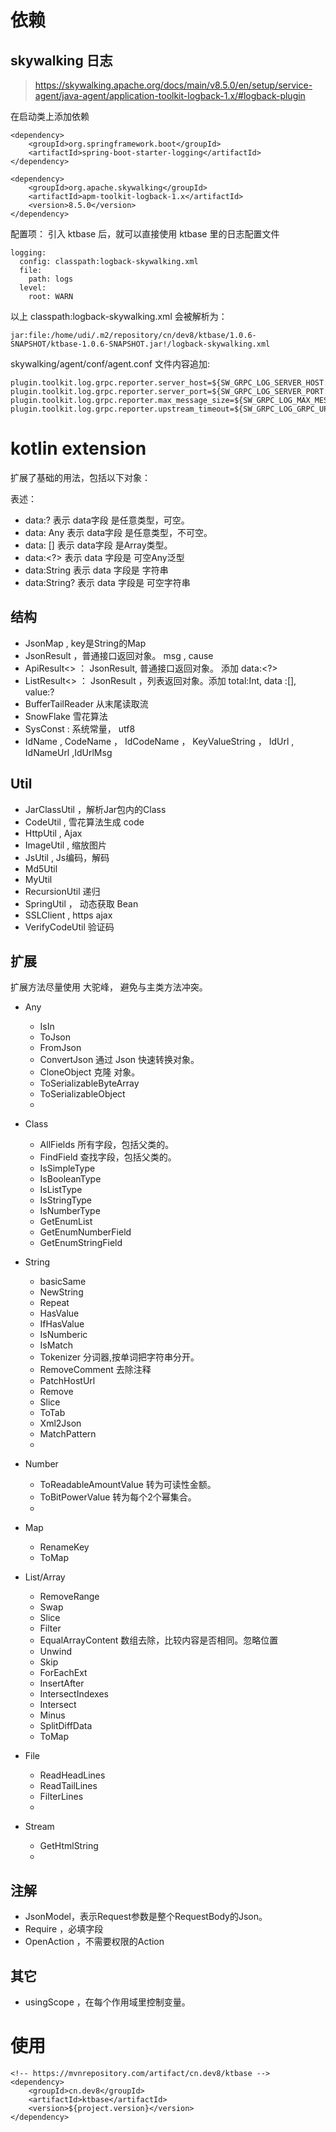 # 依赖

## skywalking 日志

> https://skywalking.apache.org/docs/main/v8.5.0/en/setup/service-agent/java-agent/application-toolkit-logback-1.x/#logback-plugin

在启动类上添加依赖

```
<dependency>
    <groupId>org.springframework.boot</groupId>
    <artifactId>spring-boot-starter-logging</artifactId>
</dependency>
        
<dependency>
	<groupId>org.apache.skywalking</groupId>
	<artifactId>apm-toolkit-logback-1.x</artifactId>
	<version>8.5.0</version>
</dependency>
```

配置项：
引入 ktbase 后，就可以直接使用 ktbase 里的日志配置文件

```
logging:
  config: classpath:logback-skywalking.xml
  file:
    path: logs
  level:
    root: WARN
```

以上 classpath:logback-skywalking.xml 会被解析为：

```
jar:file:/home/udi/.m2/repository/cn/dev8/ktbase/1.0.6-SNAPSHOT/ktbase-1.0.6-SNAPSHOT.jar!/logback-skywalking.xml
```

skywalking/agent/conf/agent.conf 文件内容追加:

```
plugin.toolkit.log.grpc.reporter.server_host=${SW_GRPC_LOG_SERVER_HOST:192.168.5.213}
plugin.toolkit.log.grpc.reporter.server_port=${SW_GRPC_LOG_SERVER_PORT:11800}
plugin.toolkit.log.grpc.reporter.max_message_size=${SW_GRPC_LOG_MAX_MESSAGE_SIZE:10485760}
plugin.toolkit.log.grpc.reporter.upstream_timeout=${SW_GRPC_LOG_GRPC_UPSTREAM_TIMEOUT:30}
```

# kotlin extension

扩展了基础的用法，包括以下对象：

表述：

- data:? 表示 data字段 是任意类型，可空。
- data: Any 表示 data字段 是任意类型，不可空。
- data: []  表示 data字段 是Array类型。
- data:<?> 表示 data 字段是 可空Any泛型
- data:String 表示 data 字段是 字符串
- data:String? 表示 data 字段是 可空字符串

## 结构

- JsonMap , key是String的Map
- JsonResult ，普通接口返回对象。 msg , cause
- ApiResult<> ： JsonResult, 普通接口返回对象。 添加 data:<?>
- ListResult<> ： JsonResult ，列表返回对象。添加 total:Int, data :[], value:?
- BufferTailReader 从末尾读取流
- SnowFlake 雪花算法
- SysConst : 系统常量， utf8
- IdName , CodeName ， IdCodeName ， KeyValueString ， IdUrl , IdNameUrl ,IdUrlMsg

## Util

- JarClassUtil ，解析Jar包内的Class
- CodeUtil , 雪花算法生成 code
- HttpUtil , Ajax
- ImageUtil , 缩放图片
- JsUtil , Js编码，解码
- Md5Util
- MyUtil
- RecursionUtil 递归
- SpringUtil ， 动态获取 Bean
- SSLClient , https ajax
- VerifyCodeUtil 验证码

## 扩展

扩展方法尽量使用 大驼峰， 避免与主类方法冲突。

- Any
    - IsIn
    - ToJson
    - FromJson
    - ConvertJson 通过 Json 快速转换对象。
    - CloneObject 克隆 对象。
    - ToSerializableByteArray
    - ToSerializableObject
    -

- Class
    - AllFields 所有字段，包括父类的。
    - FindField 查找字段，包括父类的。
    - IsSimpleType
    - IsBooleanType
    - IsListType
    - IsStringType
    - IsNumberType
    - GetEnumList
    - GetEnumNumberField
    - GetEnumStringField
- String
    - basicSame
    - NewString
    - Repeat
    - HasValue
    - IfHasValue
    - IsNumberic
    - IsMatch
    - Tokenizer 分词器,按单词把字符串分开。
    - RemoveComment 去除注释
    - PatchHostUrl
    - Remove
    - Slice
    - ToTab
    - Xml2Json
    - MatchPattern
    -

- Number
    - ToReadableAmountValue 转为可读性金额。
    - ToBitPowerValue 转为每个2个幂集合。
    -

- Map
    - RenameKey
    - ToMap
- List/Array
    - RemoveRange
    - Swap
    - Slice
    - Filter
    - EqualArrayContent 数组去除，比较内容是否相同。忽略位置
    - Unwind
    - Skip
    - ForEachExt
    - InsertAfter
    - IntersectIndexes
    - Intersect
    - Minus
    - SplitDiffData
    - ToMap
- File
    - ReadHeadLines
    - ReadTailLines
    - FilterLines
    -
- Stream
    - GetHtmlString
    -

## 注解

- JsonModel，表示Request参数是整个RequestBody的Json。
- Require ，必填字段
- OpenAction ，不需要权限的Action

## 其它

- usingScope ，在每个作用域里控制变量。

# 使用

```
<!-- https://mvnrepository.com/artifact/cn.dev8/ktbase -->
<dependency>
    <groupId>cn.dev8</groupId>
    <artifactId>ktbase</artifactId>
    <version>${project.version}</version>
</dependency>
```

